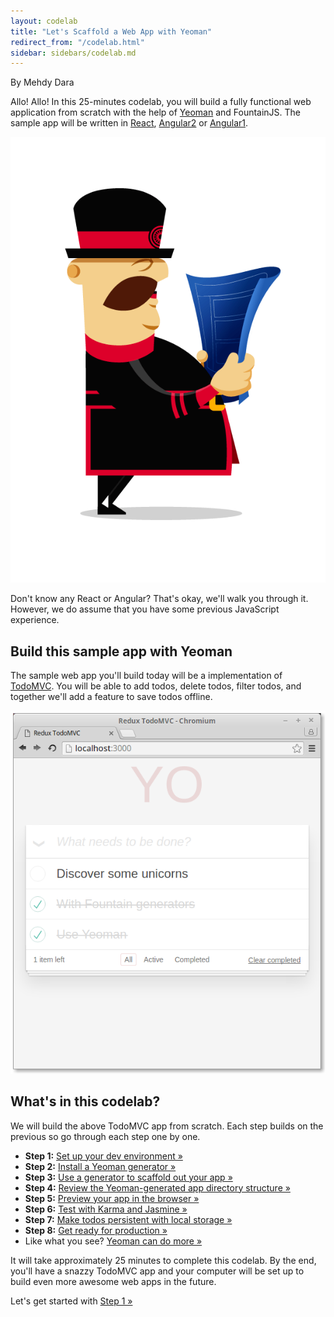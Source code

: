 ```yaml
---
layout: codelab
title: "Let's Scaffold a Web App with Yeoman"
redirect_from: "/codelab.html"
sidebar: sidebars/codelab.md
---
```


<p class="authors">By Mehdy Dara</p>

Allo! Allo! In this 25-minutes codelab, you will build a fully functional web application from scratch with the help of [Yeoman](/) and FountainJS. The sample app will be written in [React](https://facebook.github.io/react/), [Angular2](https://angular.io/) or [Angular1](https://angularjs.org/).

<p class="mast-intro"><img src="/assets/img/yeoman-008.png"></p>

Don't know any React or Angular? That's okay, we'll walk you through it. However, we do assume that you have some previous JavaScript experience.

## Build this sample app with Yeoman

The sample web app you'll build today will be a implementation of [TodoMVC](http://todomvc.com/). You will be able to add todos, delete todos, filter todos, and together we'll add a feature to save todos offline.

![Finished TodoMVC app](/assets/img/codelab/00_Finished_TodoMVC_app.png)

<h2 id="toc">What's in this codelab?</h2>

We will build the above TodoMVC app from scratch. Each step builds on the previous so go through each step one by one.

- **Step 1:** [Set up your dev environment &raquo;](setup.html)
- **Step 2:** [Install a Yeoman generator &raquo;](install-generators.html)
- **Step 3:** [Use a generator to scaffold out your app &raquo;](scaffold-app.html)
- **Step 4:** [Review the Yeoman-generated app directory structure &raquo;](review-generated-files.html)
- **Step 5:** [Preview your app in the browser &raquo;](preview-inbrowser.html)
- **Step 6:** [Test with Karma and Jasmine &raquo;](run-unit-tests.html)
- **Step 7:** [Make todos persistent with local storage &raquo;](local-storage.html)
- **Step 8:** [Get ready for production &raquo;](prepare-production.html)
- Like what you see? [Yeoman can do more &raquo;](keep-going.html)

It will take approximately 25 minutes to complete this codelab. By the end, you'll have a snazzy TodoMVC app and your computer will be set up to build even more awesome web apps in the future.

<p class="codelab-paging">
  Let's get started with
  <a href="setup.html">Step 1 &raquo;</a>
</p>

